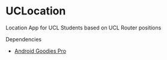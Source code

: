 # UCLocation
Location App for UCL Students based on UCL Router positions

Dependencies
- [Android Goodies Pro](https://www.assetstore.unity3d.com/go/v2?from=%23!%2Fcontent%2F67473)
